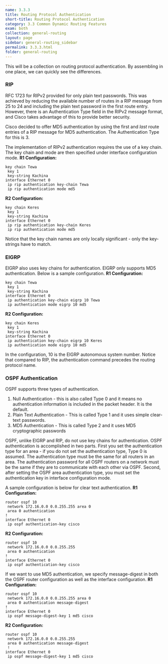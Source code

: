 ```yaml
---
name: 3.3.3
title: Routing Protocol Authentication
short-title: Routing Protocol Authentication
category: 3.3 Common Dynamic Routing Features
exam: both
collection: general-routing
layout: page
sidebar: general-routing_sidebar
permalink: 3.3.3.html
folder: general-routing
---
```

This will be a collection on routing protocol authentication. By assembling in one place, we can quickly see the differences.

### RIP
RFC 1723 for RIPv2 provided for only plain text passwords. This was achieved by reducing the available number of routes in a RIP message from 25 to 24 and including the plain text password in the first route entry. However, there is an Authentication Type field in the RIPv2 message format, and Cisco takes advantage of this to provide better security.

Cisco decided to offer MD5 authentication by using the first and *last* route entries of a RIP message for MD5 authentication. The Authentication Type for this is 3.

The implementation of RIPv2 authentication requires the use of a key chain. The key chain and mode are then specified under interface configuration mode.
**R1 Configuration:**
```
key chain Tewa
 key 1
 key-string Kachina
interface Ethernet 0
 ip rip authentication key-chain Tewa
 ip rip authentication mode md5
```
**R2 Configuration:**
```
key chain Keres
 key 1
 key-string Kachina
interface Ethernet 0
 ip rip authentication key-chain Keres
 ip rip authentication mode md5
```
Notice that the key chain names are only locally significant - only the key-strings have to match.

### EIGRP

EIGRP also uses key chains for authentication. EIGRP only supports MD5 authentication. Below is a sample configuration.
**R1 Configuration:**
```
key chain Tewa
 key 1
 key-string Kachina
interface Ethernet 0
 ip authentication key-chain eigrp 10 Tewa
 ip authentication mode eigrp 10 md5
```
**R2 Configuration:**
```
key chain Keres
 key 1
 key-string Kachina
interface Ethernet 0
 ip authentication key-chain eigrp 10 Keres
 ip authentication mode eigrp 10 md5
```
In the configuration, 10 is the EIGRP autonomous system number. Notice that compared to RIP, the authentication command precedes the routing protocol name.

### OSPF Authentication

OSPF supports three types of authentication.
1. Null Authentication - this is also called Type 0 and it means no authentication information is included in the packet header. It is the default.
2. Plain Text Authentication - This is called Type 1 and it uses simple clear-text passwords.
3. MD5 Authentication - This is called Type 2 and it uses MD5 cryptographic passwords

OSPF, unlike EIGRP and RIP, do not use key chains for authentication. OSPF authentication is accomplished in two parts. First you set the authentication type for an area - if you do not set the authentication type, Type 0 is assumed. The authentication type must be the same for all routers in an area. The authentication password for all OSPF routers on a network must be the same if they are to communicate with each other via OSPF. Second, after setting the OSPF area authentication type, you must set the authentication key in interface configuration mode.


 A sample configuration is below for clear text authentication.
**R1 Configuration:**
```
router ospf 10
 network 172.16.0.0 0.0.255.255 area 0
 area 0 authentication
!
interface Ethernet 0
 ip ospf authentication-key cisco
```
**R2 Configuration:**
```
router ospf 10
 network 172.16.0.0 0.0.255.255
 area 0 authentication
!
interface Ethernet 0
 ip ospf authentication-key cisco
```

If we want to use MD5 authentication, we specify message-digest in both the OSPF router configuration as well as the interface configuration.
**R1 Configuration:**
```
router ospf 10
 network 172.16.0.0 0.0.255.255 area 0
 area 0 authentication message-digest
!
interface Ethernet 0
 ip ospf message-digest-key 1 md5 cisco
```
**R2 Configuration:**
```
router ospf 10
 network 172.16.0.0 0.0.255.255
 area 0 authentication message-digest
 !
interface Ethernet 0
 ip ospf message-digest-key 1 md5 cisco
```
